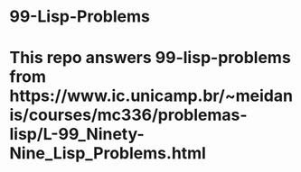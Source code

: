# 99-Lisp-Problems
<h1>This repo answers 99-lisp-problems from https://www.ic.unicamp.br/~meidanis/courses/mc336/problemas-lisp/L-99_Ninety-Nine_Lisp_Problems.html<h1/>
